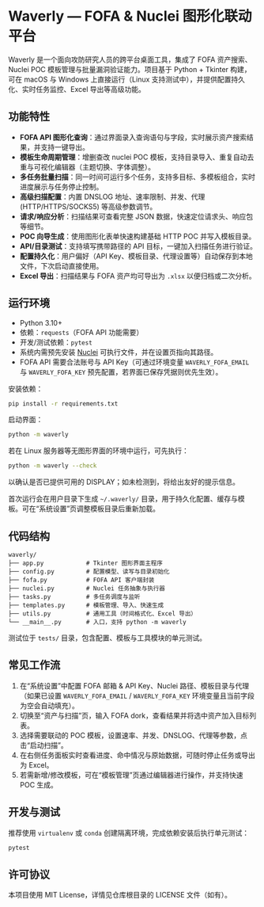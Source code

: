 # Waverly — FOFA & Nuclei 图形化联动平台

Waverly 是一个面向攻防研究人员的跨平台桌面工具，集成了 FOFA 资产搜索、Nuclei POC 模板管理与批量漏洞验证能力。项目基于 Python + Tkinter 构建，可在 macOS 与 Windows 上直接运行（Linux 支持测试中），并提供配置持久化、实时任务监控、Excel 导出等高级功能。

## 功能特性

- **FOFA API 图形化查询**：通过界面录入查询语句与字段，实时展示资产搜索结果，并支持一键导出。
- **模板生命周期管理**：增删查改 nuclei POC 模板，支持目录导入、重复自动去重与可视化编辑器（主题切换、字体调整）。
- **多任务批量扫描**：同一时间可运行多个任务，支持多目标、多模板组合，实时进度展示与任务停止控制。
- **高级扫描配置**：内置 DNSLOG 地址、速率限制、并发、代理 (HTTP/HTTPS/SOCKS5) 等高级参数调节。
- **请求/响应分析**：扫描结果可查看完整 JSON 数据，快速定位请求头、响应包等细节。
- **POC 向导生成**：使用图形化表单快速构建基础 HTTP POC 并写入模板目录。
- **API/目录测试**：支持填写携带路径的 API 目标，一键加入扫描任务进行验证。
- **配置持久化**：用户偏好（API Key、模板目录、代理设置等）自动保存到本地文件，下次启动直接使用。
- **Excel 导出**：扫描结果与 FOFA 资产均可导出为 `.xlsx` 以便归档或二次分析。

## 运行环境

- Python 3.10+
- 依赖：`requests`（FOFA API 功能需要）
- 开发/测试依赖：`pytest`
- 系统内需预先安装 [Nuclei](https://github.com/projectdiscovery/nuclei) 可执行文件，并在设置页指向其路径。
- FOFA API 需要合法账号与 API Key（可通过环境变量 `WAVERLY_FOFA_EMAIL` 与 `WAVERLY_FOFA_KEY` 预先配置，若界面已保存凭据则优先生效）。

安装依赖：

```bash
pip install -r requirements.txt
```

启动界面：

```bash
python -m waverly
```

若在 Linux 服务器等无图形界面的环境中运行，可先执行：

```bash
python -m waverly --check
```

以确认是否已提供可用的 DISPLAY；如未检测到，将给出友好的提示信息。

首次运行会在用户目录下生成 `~/.waverly/` 目录，用于持久化配置、缓存与模板。可在“系统设置”页调整模板目录后重新加载。

## 代码结构

```
waverly/
├── app.py            # Tkinter 图形界面主程序
├── config.py         # 配置模型、读写与目录初始化
├── fofa.py           # FOFA API 客户端封装
├── nuclei.py         # Nuclei 任务抽象与执行器
├── tasks.py          # 多任务调度与监听
├── templates.py      # 模板管理、导入、快速生成
├── utils.py          # 通用工具（时间格式化、Excel 导出）
└── __main__.py       # 入口，支持 python -m waverly
```

测试位于 `tests/` 目录，包含配置、模板与工具模块的单元测试。

## 常见工作流

1. 在“系统设置”中配置 FOFA 邮箱 & API Key、Nuclei 路径、模板目录与代理（如果已设置 `WAVERLY_FOFA_EMAIL` / `WAVERLY_FOFA_KEY` 环境变量且当前字段为空会自动填充）。
2. 切换至“资产与扫描”页，输入 FOFA dork，查看结果并将选中资产加入目标列表。
3. 选择需要联动的 POC 模板，设置速率、并发、DNSLOG、代理等参数，点击“启动扫描”。
4. 在右侧任务面板实时查看进度、命中情况与原始数据，可随时停止任务或导出为 Excel。
5. 若需新增/修改模板，可在“模板管理”页通过编辑器进行操作，并支持快速 POC 生成。

## 开发与测试

推荐使用 `virtualenv` 或 `conda` 创建隔离环境，完成依赖安装后执行单元测试：

```bash
pytest
```

## 许可协议

本项目使用 MIT License，详情见仓库根目录的 LICENSE 文件（如有）。

